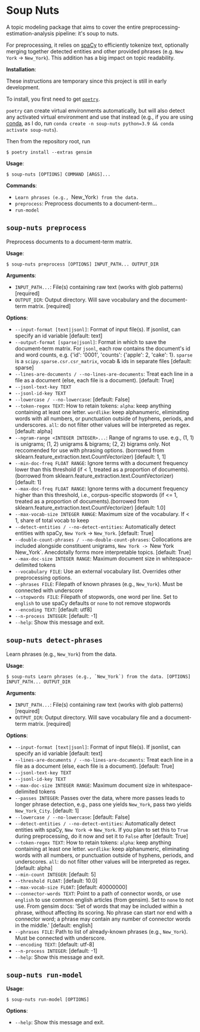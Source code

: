# Soup Nuts

A topic modeling package that aims to cover the entire preprocessing-estimation-analysis pipeline: it's soup to nuts.

For preprocessing, it relies on [spaCy](https://spacy.io/) to efficiently tokenize text, optionally merging together detected entities and other provided phrases (e.g. `New York` -> `New_York`). This addition has a big impact on topic readability.

**Installation**:

These instructions are temporary since this project is still in early development.

To install, you first need to get [`poetry`](https://python-poetry.org/docs/).

`poetry` can create virtual environments automatically, but will also detect any activated virtual environment and use that instead (e.g., if you are using [conda](https://docs.conda.io/en/latest/miniconda.html), as I do, run `conda create -n soup-nuts python=3.9 && conda activate soup-nuts`).

Then from the repository root, run

```console
$ poetry install --extras gensim
```

**Usage**:

```console
$ soup-nuts [OPTIONS] COMMAND [ARGS]...
```

**Commands**:

* `Learn phrases (e.g., `New_York`) from the data.`
* `preprocess`: Preprocess documents to a document-term...
* `run-model`

## `soup-nuts preprocess`

Preprocess documents to a document-term matrix.

**Usage**:

```console
$ soup-nuts preprocess [OPTIONS] INPUT_PATH... OUTPUT_DIR
```

**Arguments**:

* `INPUT_PATH...`: File(s) containing raw text (works with glob patterns)  [required]
* `OUTPUT_DIR`: Output directory. Will save vocabulary and the document-term matrix.  [required]

**Options**:

* `--input-format [text|jsonl]`: Format of input file(s). If jsonlist, can specify an id variable  [default: text]
* `--output-format [sparse|jsonl]`: Format in which to save the document-term matrix. For `jsonl`, each row contains the document's id and word counts, e.g. {'id': '0001', 'counts': {'apple': 2, 'cake': 1}. `sparse` is a `scipy.sparse.csr.csr_matrix`, vocab & ids in separate files  [default: sparse]
* `--lines-are-documents / --no-lines-are-documents`: Treat each line in a file as a document (else, each file is a document).   [default: True]
* `--jsonl-text-key TEXT`
* `--jsonl-id-key TEXT`
* `--lowercase / --no-lowercase`: [default: False]
* `--token-regex TEXT`: How to retain tokens: `alpha`: keep anything containing at least one letter. `wordlike`: keep alphanumeric, eliminating words with all numbers, or punctuation outside of hyphens, periods, and underscores. `all`: do not filter other values will be interpreted as regex.  [default: alpha]
* `--ngram-range <INTEGER INTEGER>...`: Range of ngrams to use. e.g., (1, 1) is unigrams; (1, 2) unigrams & bigrams; (2, 2) bigrams only. Not reccomended for use with phrasing options. (borrowed from sklearn.feature_extraction.text.CountVectorizer)  [default: 1, 1]
* `--min-doc-freq FLOAT RANGE`: Ignore terms with a document frequency lower than this threshold (if < 1, treated as a proportion of documents).(borrowed from sklearn.feature_extraction.text.CountVectorizer)  [default: 1]
* `--max-doc-freq FLOAT RANGE`: Ignore terms with a document frequency higher than this threshold, i.e., corpus-specific stopwords (if <= 1, treated as a proportion of documents).(borrowed from sklearn.feature_extraction.text.CountVectorizer)  [default: 1.0]
* `--max-vocab-size INTEGER RANGE`: Maximum size of the vocabulary. If < 1, share of total vocab to keep
* `--detect-entities / --no-detect-entities`: Automatically detect entities with spaCy, `New York` -> `New_York`.   [default: True]
* `--double-count-phrases / --no-double-count-phrases`: Collocations are included alongside constituent unigrams, `New York -> `New York New_York`. Anecdotally forms more interpretable topics.  [default: True]
* `--max-doc-size INTEGER RANGE`: Maximum document size in whitespace-delimited tokens
* `--vocabulary FILE`: Use an external vocabulary list. Overrides other preprocessing options.
* `--phrases FILE`: Filepath of known phrases (e.g., `New_York`). Must be connected with underscore
* `--stopwords FILE`: Filepath of stopwords, one word per line. Set to `english` to use spaCy defaults or `none` to not remove stopwords
* `--encoding TEXT`: [default: utf8]
* `--n-process INTEGER`: [default: -1]
* `--help`: Show this message and exit.

## `soup-nuts detect-phrases`

Learn phrases (e.g., `New_York`) from the data.

**Usage**:

```console
$ soup-nuts Learn phrases (e.g., `New_York`) from the data. [OPTIONS] INPUT_PATH... OUTPUT_DIR
```

**Arguments**:

* `INPUT_PATH...`: File(s) containing raw text (works with glob patterns)  [required]
* `OUTPUT_DIR`: Output directory. Will save vocabulary file and a document-term matrix.  [required]

**Options**:

* `--input-format [text|jsonl]`: Format of input file(s). If jsonlist, can specify an id variable  [default: text]
* `--lines-are-documents / --no-lines-are-documents`: Treat each line in a file as a document (else, each file is a document).   [default: True]
* `--jsonl-text-key TEXT`
* `--jsonl-id-key TEXT`
* `--max-doc-size INTEGER RANGE`: Maximum document size in whitespace-delimited tokens
* `--passes INTEGER`: Passes over the data, where more passes leads to longer phrase detection, e.g., pass one yields `New_York`, pass two yields `New_York_City`.  [default: 1]
* `--lowercase / --no-lowercase`: [default: False]
* `--detect-entities / --no-detect-entities`: Automatically detect entities with spaCy, `New York` -> `New_York`. If you plan to set this to `True` during preprocessing, do it now and set it to `False` after  [default: True]
* `--token-regex TEXT`: How to retain tokens: `alpha`: keep anything containing at least one letter. `wordlike`: keep alphanumeric, eliminating words with all numbers, or punctuation outside of hyphens, periods, and underscores. `all`: do not filter other values will be interpreted as regex.  [default: alpha]
* `--min-count INTEGER`: [default: 5]
* `--threshold FLOAT`: [default: 10.0]
* `--max-vocab-size FLOAT`: [default: 40000000]
* `--connector-words TEXT`: Point to a path of connector words, or use `english` to use common english articles (from gensim). Set to `none` to not use. From gensim docs: 'Set of words that may be included within a phrase, without affecting its scoring. No phrase can start nor end with a connector word; a phrase may contain any number of connector words in the middle.'   [default: english]
* `--phrases FILE`: Path to list of already-known phrases (e.g., `New_York`). Must be connected with underscore.
* `--encoding TEXT`: [default: utf-8]
* `--n-process INTEGER`: [default: -1]
* `--help`: Show this message and exit.

## `soup-nuts run-model`

**Usage**:

```console
$ soup-nuts run-model [OPTIONS]
```

**Options**:

* `--help`: Show this message and exit.

